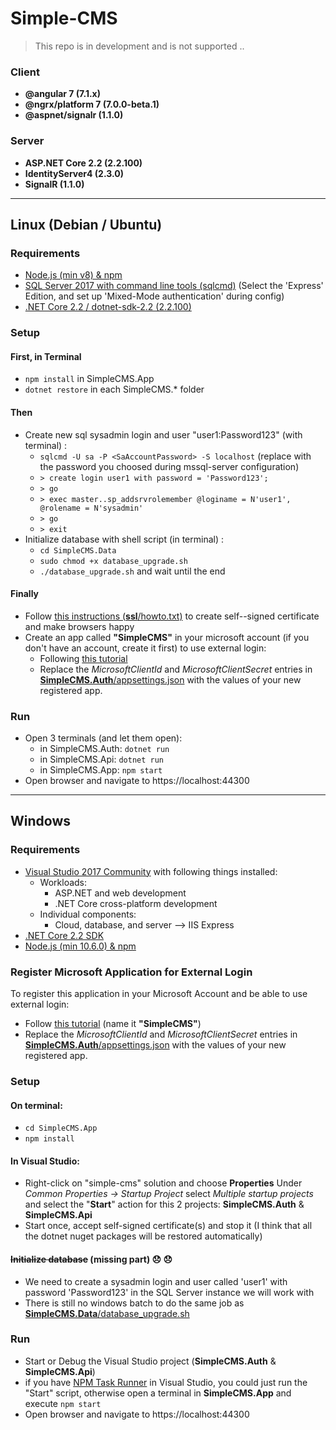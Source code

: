# Simple-CMS

> This repo is in development and is not supported ..

### Client
- **@angular 7 (7.1.x)**
- **@ngrx/platform 7 (7.0.0-beta.1)**
- **@aspnet/signalr (1.1.0)**

### Server
- **ASP.NET Core 2.2 (2.2.100)**
- **IdentityServer4 (2.3.0)**
- **SignalR (1.1.0)**

------------

## Linux (Debian / Ubuntu)
### Requirements
- [Node.js (min v8) & npm](https://github.com/nodesource/distributions/blob/master/README.md#debinstall)
- [SQL Server 2017 with command line tools (sqlcmd)](https://docs.microsoft.com/en-us/sql/linux/quickstart-install-connect-ubuntu?view=sql-server-2017) (Select the 'Express' Edition, and set up 'Mixed-Mode authentication' during config)
- [.NET Core 2.2 / dotnet-sdk-2.2 (2.2.100)](https://dotnet.microsoft.com/download/linux-package-manager/ubuntu18-04/sdk-2.2.100)

### Setup
#### First, in Terminal
- `npm install` in SimpleCMS.App
- `dotnet restore` in each SimpleCMS.* folder

#### Then
- Create new sql sysadmin login and user "user1:Password123" (with terminal) :
  - `sqlcmd -U sa -P <SaAccountPassword> -S localhost` (replace <SaAccountPassword> with the password you choosed during mssql-server configuration)
  - `> create login user1 with password = 'Password123';`
  - `> go`
  - `> exec master..sp_addsrvrolemember @loginame = N'user1', @rolename = N'sysadmin'`
  - `> go`
  - `> exit`
- Initialize database with shell script (in terminal) :
  - `cd SimpleCMS.Data`
  - `sudo chmod +x database_upgrade.sh`
  - `./database_upgrade.sh` and wait until the end

#### Finally
- Follow [this instructions (**ssl**/howto.txt)](https://github.com/Jin-K/simple-cms/blob/dev/ssl/howto.txt) to create self--signed certificate and make browsers happy
- Create an app called **"SimpleCMS"** in your microsoft account (if you don't have an account, create it first) to use external login:
  - Following [this tutorial](https://damienbod.com/2017/07/11/adding-an-external-microsoft-login-to-identityserver4/)
  - Replace the _MicrosoftClientId_ and _MicrosoftClientSecret_ entries in [**SimpleCMS.Auth**/appsettings.json](https://github.com/Jin-K/simple-crm/blob/dev/SimpleCMS.Auth/appsettings.json) with the values of your new registered app.

### Run
 - Open 3 terminals (and let them open):
   - in SimpleCMS.Auth: `dotnet run`
   - in SimpleCMS.Api: `dotnet run`
   - in SimpleCMS.App: `npm start`
 - Open browser and navigate to https://localhost:44300

------------

## Windows

### Requirements
 - [Visual Studio 2017 Community](https://visualstudio.microsoft.com/downloads/) with following things installed:
   - Workloads:
     - ASP.NET and web development
     - .NET Core cross-platform development
   - Individual components:
     - Cloud, database, and server --> IIS Express
 - [.NET Core 2.2 SDK](https://www.microsoft.com/net/download)
 - [Node.js (min 10.6.0) & npm](https://nodejs.org/en)

### Register Microsoft Application for External Login
To register this application in your Microsoft Account and be able to use external login:
 - Follow [this tutorial](https://damienbod.com/2017/07/11/adding-an-external-microsoft-login-to-identityserver4/) (name it **"SimpleCMS"**)
 - Replace the _MicrosoftClientId_ and _MicrosoftClientSecret_ entries in [**SimpleCMS.Auth**/appsettings.json](https://github.com/Jin-K/simple-cms/blob/dev/SimpleCMS.Auth/appsettings.json) with the values of your new registered app.

### Setup

#### On terminal:
 - `cd SimpleCMS.App`
 - `npm install`

#### In Visual Studio:
 - Right-click on "simple-cms" solution and choose **Properties**
Under _Common Properties -> Startup Project_ select _Multiple startup projects_ and select the "**Start**" action for this 2 projects: **SimpleCMS.Auth** & **SimpleCMS.Api**
 - Start once, accept self-signed certificate(s) and stop it (I think that all the dotnet nuget packages will be restored automatically)

#### ~~Initialize database~~ (missing part) :disappointed: :disappointed:
 - We need to create a sysadmin login and user called 'user1' with password 'Password123' in the SQL Server instance we will work with
 - There is still no windows batch to do the same job as [**SimpleCMS.Data**/database_upgrade.sh](https://github.com/Jin-K/simple-cms/blob/dev/SimpleCMS.Data/database_upgrade.sh)

### Run
 - Start or Debug the Visual Studio project (**SimpleCMS.Auth** & **SimpleCMS.Api**)
 - if you have [NPM Task Runner](https://marketplace.visualstudio.com/items?itemName=MadsKristensen.NPMTaskRunner) in Visual Studio, you could just run the "Start" script, otherwise open a terminal in **SimpleCMS.App** and execute `npm start`
 - Open browser and navigate to https://localhost:44300
